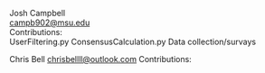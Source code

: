 Josh Campbell  
campb902@msu.edu  
Contributions:  
  UserFiltering.py
  ConsensusCalculation.py
  Data collection/survays
  
  
Chris Bell
chrisbellll@outlook.com
Contributions:
  
